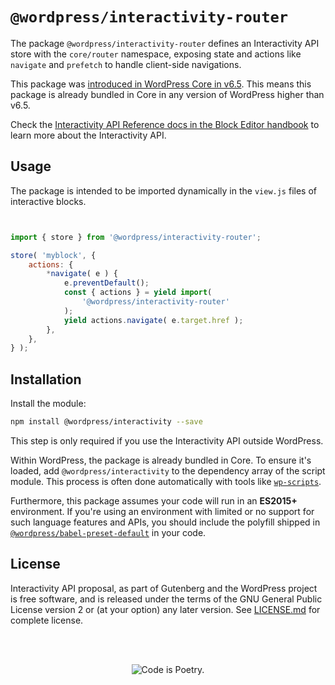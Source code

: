 # `@wordpress/interactivity-router`

The package `@wordpress/interactivity-router` defines an Interactivity API store with the `core/router` namespace, exposing state and actions like `navigate` and `prefetch` to handle client-side navigations.

This package was [introduced in WordPress Core in v6.5](https://make.wordpress.org/core/2024/02/19/merge-announcement-interactivity-api/). This means this package is already bundled in Core in any version of WordPress higher than v6.5.

<div class="callout callout-info">
    Check the <a href="https://developer.wordpress.org/block-editor/reference-guides/interactivity-api/">Interactivity API Reference docs in the Block Editor handbook</a> to learn more about the Interactivity API.
</div>



## Usage

The package is intended to be imported dynamically in the `view.js` files of interactive blocks.

```js


import { store } from '@wordpress/interactivity-router';

store( 'myblock', {
	actions: {
		*navigate( e ) {
			e.preventDefault();
			const { actions } = yield import(
				'@wordpress/interactivity-router'
			);
			yield actions.navigate( e.target.href );
		},
	},
} );
```

## Installation

Install the module:

```bash
npm install @wordpress/interactivity --save
```

This step is only required if you use the Interactivity API outside WordPress.

Within WordPress, the package is already bundled in Core. To ensure it's loaded, add `@wordpress/interactivity` to the dependency array of the script module. This process is often done automatically with tools like [`wp-scripts`](https://developer.wordpress.org/block-editor/getting-started/devenv/get-started-with-wp-scripts/).

Furthermore, this package assumes your code will run in an **ES2015+** environment. If you're using an environment with limited or no support for such language features and APIs, you should include the polyfill shipped in [`@wordpress/babel-preset-default`](https://github.com/WordPress/gutenberg/tree/HEAD/packages/babel-preset-default#polyfill) in your code.


## License

Interactivity API proposal, as part of Gutenberg and the WordPress project is free software, and is released under the terms of the GNU General Public License version 2 or (at your option) any later version. See [LICENSE.md](https://github.com/WordPress/gutenberg/blob/trunk/LICENSE.md) for complete license.

<br/><br/><p align="center"><img src="https://s.w.org/style/images/codeispoetry.png?1" alt="Code is Poetry." /></p>
